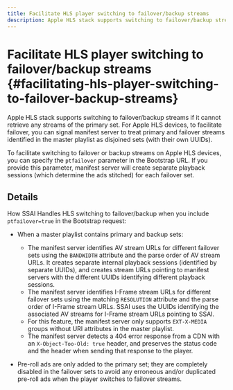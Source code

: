 ```yaml
---
title: Facilitate HLS player switching to failover/backup streams
description: Apple HLS stack supports switching to failover/backup streams if it cannot retrieve any streams of the primary set. For Apple HLS devices, to facilitate failover, you can signal manifest server to treat primary and failover streams identified in the master playlist as disjoined sets (with their own UUIDs).
---
```


# Facilitate HLS player switching to failover/backup streams {#facilitating-hls-player-switching-to-failover-backup-streams}

Apple HLS stack supports switching to failover/backup streams if it cannot retrieve any streams of the primary set. For Apple HLS devices, to facilitate failover, you can signal manifest server to treat primary and failover streams identified in the master playlist as disjoined sets (with their own UUIDs).

To facilitate switching to failover or backup streams on Apple HLS devices, you can specify the `ptfailover` parameter in the Bootstrap URL. If you provide this parameter, manifest server will create separate playback sessions (which determine the ads stitched) for each failover set.

## Details

How SSAI Handles HLS switching to failover/backup when you include `ptfailover=true` in the Bootstrap request:

* When a master playlist contains primary and backup sets:

  * The manifest server identifies AV stream URLs for different failover sets using the `BANDWIDTH` attribute and the parse order of AV stream URLs. It creates separate internal playback sessions (identified by separate UUIDs), and creates stream URLs pointing to manifest servers with the different UUIDs identifying different playback sessions.
  * The manifest server identifies I-Frame stream URLs for different failover sets using the matching `RESOLUTION` attribute and the parse order of I-Frame stream URLs. SSAI uses the UUIDs identifying the associated AV streams for I-Frame stream URLs pointing to SSAI.
  * For this feature, the manifest server only supports `EXT-X-MEDIA` groups without URI attributes in the master playlist.
  * The manifest server detects a 404 error response from a CDN with an `X-Object-Too-Old: true` header, and preserves the status code and the header when sending that response to the player.

* Pre-roll ads are only added to the primary set; they are completely disabled in the failover sets to avoid any erroneous and/or duplicated pre-roll ads when the player switches to failover streams.
